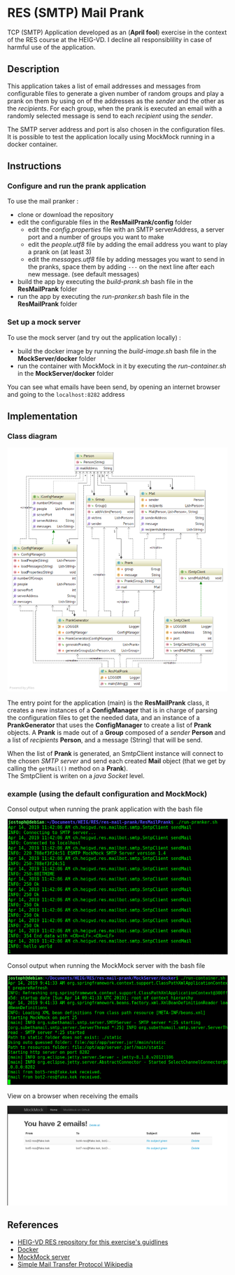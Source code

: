 # RES (SMTP) Mail Prank

TCP (SMTP) Application developed as an (**April fool**) exercise in the context of the RES course at the HEIG-VD. I decline all responsiblility in case of harmful use of the application.

## Description

This application takes a list of email addresses and messages from configurable files to generate a given number of random groups and play a prank on them by using on of the addresses as the *sender* and the other as the *recipients*. For each group, when the prank is executed an email with a randomly selected message is send to each *recipient* using the *sender*.

The SMTP server address and port is also chosen in the configuration files. It is possible to test the application locally using MockMock running in a docker container.

## Instructions

### Configure and run the prank application

To use the mail pranker :

- clone or download the repository
- edit the configurable files in the **ResMailPrank/config** folder
  - edit the *config.properties* file with an SMTP serverAddress, a server port and a number of groups you want to make
  - edit the *people.utf8* file by adding the email address you want to play a prank on (at least 3)
  - edit the *messages.utf8* file by adding messages you want to send in the pranks, space them by adding ```---``` on the next line after each new message. (see default messages)
- build the app by executing the *build-prank.sh* bash file in the **ResMailPrank** folder
- run the app by executing the *run-pranker.sh* bash file in the **ResMailPrank** folder

### Set up a mock server

To use the mock server (and try out the application locally) :

- build the docker image by running the *build-image.sh* bash file in the **MockServer/docker** folder
- run the container with MockMock in it by executing the *run-container.sh* in the **MockServer/docker** folder

You can see what emails have been send, by opening an internet browser and going to the ```localhost:8282``` address

## Implementation

### Class diagram

![class diagram](figures/class_diagram.png)

The entry point for the application (main) is the **ResMailPrank** class, it creates a new instances of a **ConfigManager** that is in charge of parsing the configuration files to get the needed data, and an instance of a **PrankGenerator** that uses the **ConfigManager** to create a list of **Prank** objects. A **Prank** is made out of a **Group** composed of a *sender* **Person** and a list of *recipients* **Person**, and a message (String) that will be send.

When the list of **Prank** is generated, an SmtpClient instance will connect to the chosen *SMTP server* and send each created **Mail** object (that we get by calling the ```getMail()``` method on a **Prank**).<br/>
The SmtpClient is writen on a *java Socket* level.

### example (using the default configuration and MockMock)

Consol output when running the prank application with the bash file

![prank consol](figures/pranker_run.png)

Consol output when running the MockMock server with the bash file

![mockmock consol](figures/mockmock_consol.png)

View on a browser when receiving the emails

![mockmock browser](figures/mockmock_browser.png)

## References

- [HEIG-VD RES repository for this exercise's guidlines](https://github.com/SoftEng-HEIGVD/Teaching-HEIGVD-RES-2019-Labo-SMTP)
- [Docker](https://www.docker.com/)
- [MockMock server](https://github.com/tweakers/MockMock)
- [Simple Mail Transfer Protocol Wikipedia](https://en.wikipedia.org/wiki/Simple_Mail_Transfer_Protocol)
